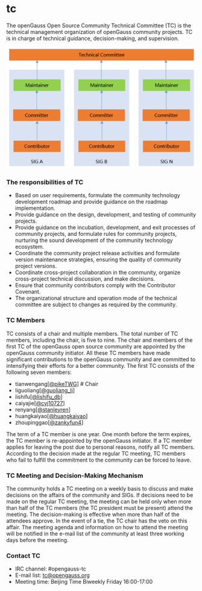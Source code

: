 # tc

The openGauss Open Source Community Technical Committee (TC) is the technical management organization of openGauss community projects. TC is in charge of technical guidance, decision-making, and supervision. 

![Architecture Diagram](architecture.png)


### The responsibilities of TC

* Based on user requirements, formulate the community technology development roadmap and provide guidance on the roadmap implementation.
* Provide guidance on the design, development, and testing of community projects.
* Provide guidance on the incubation, development, and exit processes of community projects, and formulate rules for community projects, nurturing the sound development of the community technology ecosystem.
* Coordinate the community project release activities and formulate version maintenance strategies, ensuring the quality of community project versions.
* Coordinate cross-project collaboration in the community, organize cross-project technical discussion, and make decisions.
* Ensure that community contributors comply with the Contributor Covenant.
* The organizational structure and operation mode of the technical committee are subject to changes as required by the community.


### TC Members

TC consists of a chair and multiple members. The total number of TC members, including the chair, is five to nine. The chair and members of the first TC of the openGauss open source community are appointed by the openGauss community initiator. All these TC members have made significant contributions to the openGauss community and are committed to intensifying their efforts for a better community. The first TC consists of the following seven members:

* tianwengang[[@pikeTWG](https://gitee.com/pikeTWG)]    # Chair
* liguoliang[[@guoliang_li](https://gitee.com/guoliang_li)]
* lishifu[[@lishifu_db](https://gitee.com/lishifu_db)]
* caiyajie[[@cyj10727](https://gitee.com/cyj10727)]
* renyang[[@stanleyren](https://gitee.com/stanleyren)]
* huangkaiyao[[@huangkaiyao](https://gitee.com/huangkaiyao)]
* zhoupinggao[[@zankyfun4](https://gitee.com/zankyfun4)]

The term of a TC member is one year. One month before the term expires, the TC member is re-appointed by the openGauss initiator. If a TC member applies for leaving the post due to personal reasons, notify all TC members. According to the decision made at the regular TC meeting, TC members who fail to fulfill the commitment to the community can be forced to leave.

### TC Meeting and Decision-Making Mechanism

The community holds a TC meeting on a weekly basis to discuss and make decisions on the affairs of the community and SIGs. If decisions need to be made on the regular TC meeting, the meeting can be held only when more than half of the TC members (the TC president must be present) attend the meeting. The decision-making is effective when more than half of the attendees approve. In the event of a tie, the TC chair has the veto on this affair.
The meeting agenda and information on how to attend the meeting will be notified in the e-mail list of the community at least three working days before the meeting.

### Contact TC

* IRC channel: #opengauss-tc
* E-mail list: tc@opengauss.org
* Meeting time: Beijing Time Biweekly Friday 16:00-17:00
